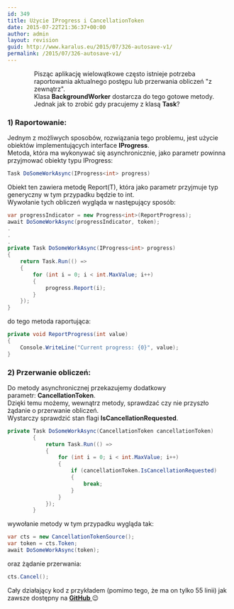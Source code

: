 ```yaml
---
id: 349
title: Użycie IProgress i CancellationToken
date: 2015-07-22T21:36:37+00:00
author: admin
layout: revision
guid: http://www.karalus.eu/2015/07/326-autosave-v1/
permalink: /2015/07/326-autosave-v1/
---
```

<p style="padding-left: 60px;">
  Pisząc aplikację wielowątkowe często istnieje potrzeba raportowania aktualnego postępu lub przerwania obliczeń "z zewnątrz".<br /> Klasa <strong>BackgroundWorker</strong> dostarcza do tego gotowe metody. Jednak jak to zrobić gdy pracujemy z klasą <strong>Task</strong>?
</p>

<!--more-->

### 

 

### 1) Raportowanie:

 

Jednym z możliwych sposobów, rozwiązania tego problemu, jest użycie obiektów implementujących interface **IProgress<T>**.  
Metoda, która ma wykonywać się asynchronicznie, jako parametr powinna przyjmować obiekty typu IProgress<T>:

```csharp
Task DoSomeWorkAsync(IProgress<int> progress)
```

Obiekt ten zawiera metodę Report(T), która jako parametr przyjmuje typ generyczny w tym przypadku będzie to int.  
Wywołanie tych obliczeń wygląda w następujący sposób:

```csharp
var progressIndicator = new Progress<int>(ReportProgress);
await DoSomeWorkAsync(progressIndicator, token);
.
.
.
private Task DoSomeWorkAsync(IProgress<int> progress)
{
    return Task.Run(() =>
    {
        for (int i = 0; i < int.MaxValue; i++)
        {
            progress.Report(i);
        }
    });
}
```

do tego metoda raportująca:

```csharp
private void ReportProgress(int value)
{
    Console.WriteLine("Current progress: {0}", value);
}
```

### 2) Przerwanie obliczeń:

 

Do metody asynchronicznej przekazujemy dodatkowy parametr: **CancellationToken**.  
Dzięki temu możemy, wewnątrz metody, sprawdzać czy nie przyszło żądanie o przerwanie obliczeń.  
Wystarczy sprawdzić stan flagi **IsCancellationRequested**.

```csharp
private Task DoSomeWorkAsync(CancellationToken cancellationToken)
        {
            return Task.Run(() =>
            {
                for (int i = 0; i < int.MaxValue; i++)
                {
                    if (cancellationToken.IsCancellationRequested)
                    {
                        break;
                    }
                }
            });
        }
```

wywołanie metody w tym przypadku wygląda tak:

```csharp
var cts = new CancellationTokenSource();
var token = cts.Token;
await DoSomeWorkAsync(token);
```

oraz żądanie przerwania:

```csharp
cts.Cancel();
```

Cały działający kod z przykładem (pomimo tego, że ma on tylko 55 linii) jak zawsze dostępny na <a href="https://github.com/AdrianRamzes/IPorgressConsoleDemo" target="_blank"><strong>GitHub</strong> </a>😉